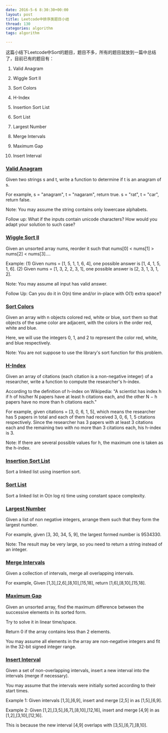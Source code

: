 ```yaml
---
date: 2016-5-6 8:30:30+00:00
layout: post
title: Leetcode中排序类题目小结
thread: 130
categories: algorithm
tags: algorithm

---
```


这篇小结下Leetcode中Sort的题目，题目不多，所有的题目就放到一篇中总结了，目前已有的题目有：

1. Valid Anagram

2. Wiggle Sort II

3. Sort Colors

4. H-Index

5. Insertion Sort List

6. Sort List

7. Largest Number

8. Merge Intervals

9. Maximum Gap

10. Insert Interval


### [Valid Anagram](https://leetcode.com/problems/valid-anagram/) ###

Given two strings s and t, write a function to determine if t is an anagram of s.

For example,
s = "anagram", t = "nagaram", return true.
s = "rat", t = "car", return false.

Note:
You may assume the string contains only lowercase alphabets.

Follow up:
What if the inputs contain unicode characters? How would you adapt your solution to such case?


### [Wiggle Sort II](https://leetcode.com/problems/wiggle-sort-ii/) ###

Given an unsorted array nums, reorder it such that nums[0] < nums[1] > nums[2] < nums[3]....

Example:
(1) Given nums = [1, 5, 1, 1, 6, 4], one possible answer is [1, 4, 1, 5, 1, 6]. 
(2) Given nums = [1, 3, 2, 2, 3, 1], one possible answer is [2, 3, 1, 3, 1, 2].

Note:
You may assume all input has valid answer.

Follow Up:
Can you do it in O(n) time and/or in-place with O(1) extra space?


### [Sort Colors](https://leetcode.com/problems/sort-colors/) ###

Given an array with n objects colored red, white or blue, sort them so that objects of the same color are adjacent, with the colors in the order red, white and blue.

Here, we will use the integers 0, 1, and 2 to represent the color red, white, and blue respectively.

Note:
You are not suppose to use the library's sort function for this problem.


### [H-Index](https://leetcode.com/problems/h-index/) ###

Given an array of citations (each citation is a non-negative integer) of a researcher, write a function to compute the researcher's h-index.

According to the definition of h-index on Wikipedia: "A scientist has index h if h of his/her N papers have at least h citations each, and the other N − h papers have no more than h citations each."

For example, given citations = [3, 0, 6, 1, 5], which means the researcher has 5 papers in total and each of them had received 3, 0, 6, 1, 5 citations respectively. Since the researcher has 3 papers with at least 3 citations each and the remaining two with no more than 3 citations each, his h-index is 3.

Note: If there are several possible values for h, the maximum one is taken as the h-index.


### [Insertion Sort List](https://leetcode.com/problems/insertion-sort-list/) ###

Sort a linked list using insertion sort.


### [Sort List](https://leetcode.com/problems/sort-list/) ###

Sort a linked list in O(n log n) time using constant space complexity.


### [Largest Number](https://leetcode.com/problems/largest-number/) ###

Given a list of non negative integers, arrange them such that they form the largest number.

For example, given [3, 30, 34, 5, 9], the largest formed number is 9534330.

Note: The result may be very large, so you need to return a string instead of an integer.


### [Merge Intervals](https://leetcode.com/problems/merge-intervals/) ###

Given a collection of intervals, merge all overlapping intervals.

For example,
Given [1,3],[2,6],[8,10],[15,18],
return [1,6],[8,10],[15,18].


### [Maximum Gap](https://leetcode.com/problems/maximum-gap/) ###

Given an unsorted array, find the maximum difference between the successive elements in its sorted form.

Try to solve it in linear time/space.

Return 0 if the array contains less than 2 elements.

You may assume all elements in the array are non-negative integers and fit in the 32-bit signed integer range.


### [Insert Interval](https://leetcode.com/problems/insert-interval/) ###

Given a set of non-overlapping intervals, insert a new interval into the intervals (merge if necessary).

You may assume that the intervals were initially sorted according to their start times.

Example 1:
Given intervals [1,3],[6,9], insert and merge [2,5] in as [1,5],[6,9].

Example 2:
Given [1,2],[3,5],[6,7],[8,10],[12,16], insert and merge [4,9] in as [1,2],[3,10],[12,16].

This is because the new interval [4,9] overlaps with [3,5],[6,7],[8,10].